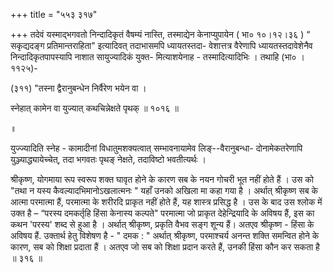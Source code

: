 +++
title = "५५३ ३१७"

+++
तदेवं यस्माद्भगवतो निन्दादिकृतं वैषम्यं नास्ति, तस्माद्येन केनाप्युपायेन ( भा० १०।१२।३६ ) “ सकृद्यदङ्ग प्रतिमान्तराहिता" इत्यादिवत् तदाभासमपि ध्यायतस्तदा- वेशात्तत्र वैरेणापि ध्यायतस्तदावेशेनैव निन्दादिकृतपापस्यापि नाशात सायुज्यादिकं युक्त- मित्याशयेनाह - तस्मादित्यादिभिः । तथाहि (भा० । ११२५)- 

(३११) "तस्ना द्वैरानुबन्धेन निर्वैरेण भयेन वा । 

स्नेहात् कामेन वा युज्यात् कथचिन्नेक्षते पृथक् ॥ १०१६ ॥ 

॥ 

युज्ज्यादिति स्नेह - कामादीनां विधातुमशक्यत्वात् सम्भावनायामेव लिङ्--वैरानुबन्धा- दोनामेकतरेणापि युञ्ज्याद्ध्यायेच्चेत्, तदा भगवतः पृथङ् नेक्षते, तदाविष्टो भवतीत्यर्थः । 

श्रीकृष्ण, योगमाया रूप स्वरूप शक्त घावृत होने के कारण सब के नयन गोचरी भूत नहीं होते हैं । उस को "तथा न यस्य कैवल्यादभिमानोऽखलात्मनः " यहाँ उनको अखिला मा कहा गया है । अर्थात् श्रीकृष्ण सब के आत्मा परमात्मा हैं, परमात्मा के शरीरदि प्राकृत नहीं होते हैं, यह शास्त्र प्रसिद्ध है । उस के बाद उस श्लोक में उक्त है – “परस्य दमकर्तृहि हिंसा केनास्य कल्पते" परमात्मा जो प्राकृत देहेन्द्रियादि के अविषय हैं, इस का कथन 'परस्य' शब्द से हुआ है । अर्थात् श्रीकृष्ण, प्रकृति वैभव सङ्ग शून्य हैं। अतएव श्रीकृष्ण - हिंसा के अविषय हैं. उक्तार्थ हेतु विशेषण है - " दमक : " अर्थात् श्रीकृष्ण, परमाश्चर्य अनन्त शक्ति समन्वित होने के कारण, सब को शिक्षा प्रदाता हैं । अतएव जो सब को शिक्षा प्रदान करते हैं, उनकी हिंसा कौन कर सकता है ॥ ३१६ ॥ 

